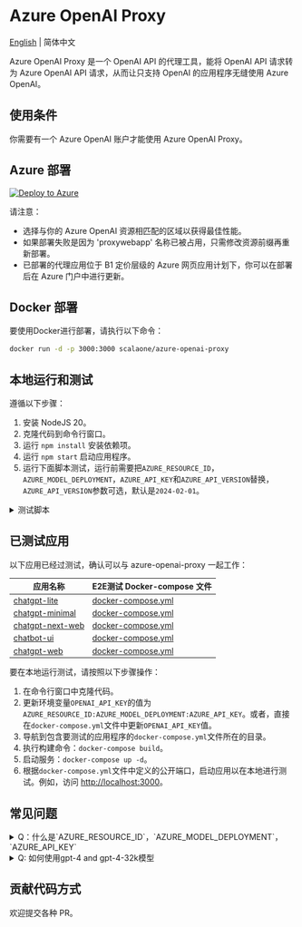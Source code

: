 # Azure OpenAI Proxy

[English](./README.md) | 简体中文

Azure OpenAI Proxy 是一个 OpenAI API 的代理工具，能将 OpenAI API 请求转为 Azure OpenAI API 请求，从而让只支持 OpenAI 的应用程序无缝使用 Azure OpenAI。

## 使用条件

你需要有一个 Azure OpenAI 账户才能使用 Azure OpenAI Proxy。

## Azure 部署

[![Deploy to Azure](https://aka.ms/deploytoazurebutton)](https://portal.azure.com/#create/Microsoft.Template/uri/https%3A%2F%2Fraw.githubusercontent.com%2Fscalaone%2Fazure-openai-proxy%2Fmain%2Fdeploy%2Fazure-deploy.json)

请注意：

- 选择与你的 Azure OpenAI 资源相匹配的区域以获得最佳性能。
- 如果部署失败是因为 'proxywebapp' 名称已被占用，只需修改资源前缀再重新部署。
- 已部署的代理应用位于 B1 定价层级的 Azure 网页应用计划下，你可以在部署后在 Azure 门户中进行更新。

## Docker 部署

要使用Docker进行部署，请执行以下命令：

```bash
docker run -d -p 3000:3000 scalaone/azure-openai-proxy
```

## 本地运行和测试

遵循以下步骤：

1. 安装 NodeJS 20。
2. 克隆代码到命令行窗口。
3. 运行 `npm install` 安装依赖项。
4. 运行 `npm start` 启动应用程序。
5. 运行下面脚本测试，运行前需要把`AZURE_RESOURCE_ID`，`AZURE_MODEL_DEPLOYMENT`，`AZURE_API_KEY`和`AZURE_API_VERSION`替换，`AZURE_API_VERSION`参数可选，默认是`2024-02-01`。

<details>
<summary>测试脚本</summary>
```bash
curl -X "POST" "http://localhost:3000/v1/chat/completions" \
-H 'Authorization: AZURE_RESOURCE_ID:AZURE_MODEL_DEPLOYMENT:AZURE_API_KEY:AZURE_API_VERSION' \
-H 'Content-Type: application/json; charset=utf-8' \
-d $'{
  "messages": [
    {
      "role": "system",
      "content": "You are an AI assistant that helps people find information."
    },
    {
      "role": "user",
      "content": "hi."
    }
  ],
  "temperature": 1,
  "model": "gpt-3.5-turbo",
  "stream": false
}'
```
</details>

## 已测试应用

以下应用已经过测试，确认可以与 azure-openai-proxy 一起工作：

| 应用名称                                                        | E2E测试 Docker-compose 文件                                     |
| --------------------------------------------------------------- | --------------------------------------------------------------- |
| [chatgpt-lite](https://github.com/blrchen/chatgpt-lite)         | [docker-compose.yml](./e2e/chatgpt-lite/docker-compose.yml)     |
| [chatgpt-minimal](https://github.com/blrchen/chatgpt-minimal)   | [docker-compose.yml](./e2e/chatgpt-minimal/docker-compose.yml)  |
| [chatgpt-next-web](https://github.com/Yidadaa/ChatGPT-Next-Web) | [docker-compose.yml](./e2e/chatgpt-next-web/docker-compose.yml) |
| [chatbot-ui](https://github.com/mckaywrigley/chatbot-ui)        | [docker-compose.yml](./e2e/chatbot-ui/docker-compose.yml)       |
| [chatgpt-web](https://github.com/Chanzhaoyu/chatgpt-web)        | [docker-compose.yml](./e2e/chatgpt-web/docker-compose.yml)      |

要在本地运行测试，请按照以下步骤操作：

1. 在命令行窗口中克隆代码。
2. 更新环境变量`OPENAI_API_KEY`的值为`AZURE_RESOURCE_ID:AZURE_MODEL_DEPLOYMENT:AZURE_API_KEY`。或者，直接在`docker-compose.yml`文件中更新`OPENAI_API_KEY`值。
3. 导航到包含要测试的应用程序的`docker-compose.yml`文件所在的目录。
4. 执行构建命令：`docker-compose build`。
5. 启动服务：`docker-compose up -d`。
6. 根据`docker-compose.yml`文件中定义的公开端口，启动应用以在本地进行测试。例如，访问 <http://localhost:3000>。

## 常见问题

<details>
<summary>Q：什么是`AZURE_RESOURCE_ID`，`AZURE_MODEL_DEPLOYMENT`，`AZURE_API_KEY`</summary>
A: 可以在Azure的管理门户里查找，具体见下图标注
![resource-and-model](./docs/images/resource-and-model.jpg)
</details>
<details>
<summary>Q: 如何使用gpt-4 and gpt-4-32k模型</summary>
A: 要使用gpt-4 and gpt-4-32k模型，请使用下列格式的key:
`AZURE_RESOURCE_ID:gpt-3.5-turbo|AZURE_MODEL_DEPLOYMENT,gpt-4|AZURE_MODEL_DEPLOYMENT,gpt-4-32k|AZURE_MODEL_DEPLOYMENT:AZURE_API_KEY:AZURE_API_VERSION`
</details>

## 贡献代码方式

欢迎提交各种 PR。
